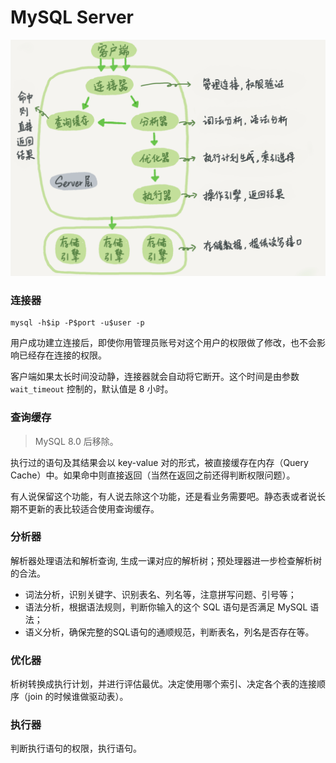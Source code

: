 # MySQL Server

![MySQL Server](/assets/images/MySQL结构.png)

### 连接器
```
mysql -h$ip -P$port -u$user -p
```

用户成功建立连接后，即使你用管理员账号对这个用户的权限做了修改，也不会影响已经存在连接的权限。

客户端如果太长时间没动静，连接器就会自动将它断开。这个时间是由参数 `wait_timeout` 控制的，默认值是 8 小时。


### 查询缓存
> MySQL 8.0 后移除。

执行过的语句及其结果会以 key-value 对的形式，被直接缓存在内存（Query Cache）中。如果命中则直接返回（当然在返回之前还得判断权限问题）。

有人说保留这个功能，有人说去除这个功能，还是看业务需要吧。静态表或者说长期不更新的表比较适合使用查询缓存。


### 分析器
解析器处理语法和解析查询, 生成一课对应的解析树；预处理器进一步检查解析树的合法。

- 词法分析，识别关键字、识别表名、列名等，注意拼写问题、引号等；
- 语法分析，根据语法规则，判断你输入的这个 SQL 语句是否满足 MySQL 语法；
- 语义分析，确保完整的SQL语句的通顺规范，判断表名，列名是否存在等。


### 优化器
析树转换成执行计划，并进行评估最优。决定使用哪个索引、决定各个表的连接顺序（join 的时候谁做驱动表）。


### 执行器
判断执行语句的权限，执行语句。